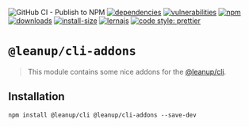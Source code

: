 ![GitHub CI - Publish to NPM](https://github.com/leanupjs/leanup/workflows/GitHub%20CI%20-%20Publish%20to%20NPM/badge.svg)
[![dependencies][dependencies]][dependencies-url]
[![vulnerabilities][vulnerabilities]][vulnerabilities-url]
[![npm][npm]][npm-url]
[![downloads][downloads]][downloads-url]
[![install-size][install-size]][install-size-url]
[![lernajs][lernajs]][lernajs-url]
[![code style: prettier](https://img.shields.io/badge/code_style-prettier-ff69b4.svg)](https://github.com/prettier/prettier)

[npm]: https://img.shields.io/npm/v/@leanup/cli-addons
[npm-url]: https://www.npmjs.com/package/@leanup/cli-addons
[dependencies]: https://david-dm.org/leanupjs/leanup/release%2F1.1/status.svg?path=packages/cli/plugins/addons
[dependencies-url]: https://david-dm.org/leanupjs/leanup/release%2F1.1?path=packages/cli/plugins/addons
[vulnerabilities]: https://snyk.io/test/npm/@leanup/cli-addons/badge.svg
[vulnerabilities-url]: https://snyk.io/test/npm/@leanup/cli-addons
[downloads]: https://img.shields.io/npm/dt/@leanup/cli-addons
[downloads-url]: https://npmcharts.com/compare/@leanup/cli-addons?minimal=true
[install-size]: https://packagephobia.now.sh/badge?p=@leanup/cli-addons
[install-size-url]: https://packagephobia.now.sh/result?p=@leanup/cli-addons
[lernajs]: https://img.shields.io/badge/managed%20with-lerna-blueviolet
[lernajs-url]: https://lerna.js.org

# `@leanup/cli-addons`

> This module contains some nice addons for the [@leanup/cli](https://www.npmjs.com/package/@leanup/cli).

## Installation

`npm install @leanup/cli @leanup/cli-addons --save-dev`
